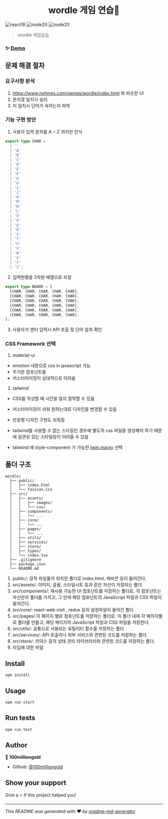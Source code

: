 <h1 align="center">wordle 게임 연습👋</h1>
<p>
  <img alt="react18" src="https://img.shields.io/badge/react-v18.2.0-red"/>
  <img alt="node20" src="https://img.shields.io/badge/nodejs-v20.11.1-green"/>
  <img alt="node20" src="https://img.shields.io/badge/typescript-v4.9.5-blue"/>
</p>

> wordle 게임실습

### ✨ [Demo](https://100milliongold.github.io/wordle)

## 문제 해결 절차

### 요구사항 분석

1. https://www.nytimes.com/games/wordle/index.html 와 비슷한 UI
2. 문자열 일치시 승리
3. 미 일치시 단어가 속하는지 파악

### 기능 구현 방안

1. 사용자 입력 문자를 A ~ Z 까지만 인식

```typescript
export type CHAR =
  | ''
  | 'A'
  | 'B'
  | 'C'
  | 'D'
  | 'E'
  | 'F'
  | 'G'
  | 'H'
  | 'I'
  | 'J'
  | 'K'
  | 'M'
  | 'N'
  | 'L'
  | 'O'
  | 'P'
  | 'Q'
  | 'R'
  | 'S'
  | 'T'
  | 'U'
  | 'V'
  | 'W'
  | 'X'
  | 'Y'
  | 'Z';
```

2. 입력현황을 2차원 배열으로 지정

```typescript
export type BOARD = [
  [CHAR, CHAR, CHAR, CHAR, CHAR],
  [CHAR, CHAR, CHAR, CHAR, CHAR],
  [CHAR, CHAR, CHAR, CHAR, CHAR],
  [CHAR, CHAR, CHAR, CHAR, CHAR],
  [CHAR, CHAR, CHAR, CHAR, CHAR],
  [CHAR, CHAR, CHAR, CHAR, CHAR],
];
```

3. 사용자가 엔터 입력시 API 호출 및 단어 일치 확인

### CSS Framework 선택

1. material-ui

- emotion 내장으로 css in javascript 가능
- 무거운 컴포넌트들
- 커스터마이징이 상대적으로 어려움

2. tailwind

- CSS를 작성할 때 시간을 많이 절약할 수 있음
- 커스터마이징이 쉬워 원하는대로 디자인을 변경할 수 있음
- 반응형 디자인 구현도 쉬워짐
- tailwind를 사용할 수 없는 스타일인 경우에 별도의 css 파일을 생성해야 하기 때문에 일관성 있는 스타일링이 어려울 수 있음

- tailwind 에 style-component 가 가능한 [twin.macro](https://github.com/ben-rogerson/twin.macro) 선택

## 폴더 구조

```
wordle/
  ├── public/
  │   ├── index.html
  │   └── favicon.ico
  ├── src/
  │   ├── assets/
  │   │   ├── images/
  │   │   └── css/
  │   ├── components/
  │   │   └── ...
  │   ├── core/
  │   │   └── ...
  │   ├── pages/
  │   │   └── ...
  │   ├── utils/
  │   ├── services/
  │   ├── store/
  │   ├── types/
  │   └── index.tsx
  ├── .gitignore
  ├── package.json
  └── README.md
```

1. public/: 정적 파일들이 위치한 폴더로 index.html, 파비콘 등이 들어간다.
2. src/assets/: 이미지, 글꼴, 스타일시트 등과 같은 자산이 저장되는 폴더.
3. src/components/: 재사용 가능한 UI 컴포넌트를 저장하는 폴더로, 각 컴포넌트는 자신만의 폴더를 가지고, 그 안에 해당 컴포넌트의 JavaScript 파일과 CSS 파일이 들어간다.
4. src/core/: react-web visit , redux 등의 설정파일이 들어간 폴더
5. src/pages/:각 페이지 별로 컴포넌트를 저장하는 폴더로, 이 폴더 내에 각 페이지별로 폴더를 만들고, 해당 페이지의 JavaScript 파일과 CSS 파일을 저장한다.
6. src/utils/: 공통으로 사용되는 유틸리티 함수를 저장하는 폴더
7. src/services/: API 호출이나 외부 서비스와 관련된 코드를 저장하는 폴더.
8. src/store/: 리덕스 등의 상태 관리 라이브러리와 관련된 코드를 저장하는 폴더.
9. 타입에 대한 파일

## Install

```sh
npm install
```

## Usage

```sh
npm run start
```

## Run tests

```sh
npm run test
```

## Author

👤 **100milliongold**

- Github: [@100milliongold](https://github.com/100milliongold)

## Show your support

Give a ⭐️ if this project helped you!

---

_This README was generated with ❤️ by [readme-md-generator](https://github.com/kefranabg/readme-md-generator)_
